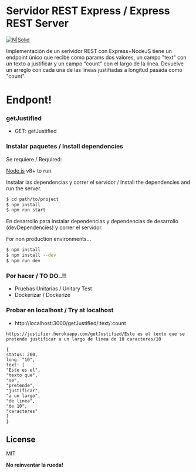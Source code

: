 # Servidor REST Express / Express REST Server

[![N|Solid](https://www.idqweb.com/wp-content/uploads/2016/08/cabecera-nodejs-express.png)](https://nodesource.com/products/nsolid)

Implementación de un serividor REST con Express+NodeJS tiene un endpoint único que recibe como params dos valores, un campo "text" con un texto a justificar y un campo "count" con el largo de la linea. Devuelve un arreglo con cada una de las lineas justifiadas a longitud pasada como "count".


# Endpont!


### getJustified

- GET: getJustified

### Instalar paquetes / Install dependencies

Se requiere / Required:

[Node.js](https://nodejs.org/) v8+ to run.

Instalar las dependencias y correr el servidor / Install the dependencies and run the server.

```sh
$ cd path/to/project
$ npm install
$ npm run start
```

En desarrollo para instalar dependencias y dependencias de desarrollo (devDependencies) y correr el servidor.

For non production environments...

```sh
$ npm install
$ npm install --dev
$ npm run dev
```

### Por hacer / TO DO..!!

- Pruebas Unitarias / Unitary Test
- Dockerizar / Dockerize

### Probar en localhost / Try at localhost

- http://localhost:3000/getJustified/:text/:count

```
https://justifier.herokuapp.com/getJustified/Este es el texto que se pretende justificar a un largo de linea de 10 caracteres/10
```

```
{
status: 200,
long: "10",
text: [
"Este es el",
"texto que",
"se",
"pretende",
"justificar",
"a un largo",
"de linea",
"de 10",
"caracteres"
]
}
```

## License

MIT

**No reinventar la rueda!**
